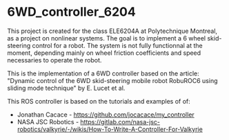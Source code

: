 # **6WD\_controller\_6204**
This project is created for the class ELE6204A at Polytechnique Montreal, as a project on nonlinear systems. The goal is to implement a 6 wheel skid-steering control for a robot. The system is not fully functionnal at the moment, depending mainly on wheel friction coefficients and speed necessaries to operate the robot.
 
This is the implementation of a 6WD controller based on the article: 
"Dynamic control of the 6WD skid-steering mobile robot RobuROC6
using sliding mode technique" by E. Lucet et al.
 
This ROS controller is based on the tutorials and examples of of: 
 - Jonathan Cacace - https://github.com/jocacace/my_controller
 - NASA JSC Robotics - https://gitlab.com/nasa-jsc-robotics/valkyrie/-/wikis/How-To-Write-A-Controller-For-Valkyrie

